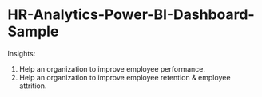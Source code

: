# HR-Analytics-Power-BI-Dashboard-Sample
Insights:

1. Help an organization to improve employee performance.
2. Help an organization to improve employee retention & employee attrition.
